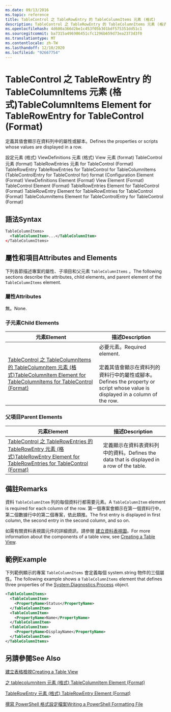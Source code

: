 ```yaml
---
ms.date: 09/13/2016
ms.topic: reference
title: TableControl 之 TableRowEntry 的 TableColumnItems 元素 (格式)
description: TableControl 之 TableRowEntry 的 TableColumnItems 元素 (格式)
ms.openlocfilehash: 4d600a366d2be1c453f05b301bdf575351dd51c1
ms.sourcegitcommit: ba7315a496986451cfc1296b659d73ea2373d3f0
ms.translationtype: MT
ms.contentlocale: zh-TW
ms.lasthandoff: 12/10/2020
ms.locfileid: "92667754"
---
```

# <a name="tablecolumnitems-element-for-tablerowentry-for-tablecontrol-format"></a><span data-ttu-id="961e8-103">TableControl 之 TableRowEntry 的 TableColumnItems 元素 (格式)</span><span class="sxs-lookup"><span data-stu-id="961e8-103">TableColumnItems Element for TableRowEntry for TableControl (Format)</span></span>

<span data-ttu-id="961e8-104">定義其值會顯示在資料列中的屬性或腳本。</span><span class="sxs-lookup"><span data-stu-id="961e8-104">Defines the properties or scripts whose values are displayed in a row.</span></span>

<span data-ttu-id="961e8-105">設定元素 (格式) ViewDefinitions 元素 (格式) View 元素 (format) TableControl 元素 (format) TableRowEntries 元素 for TableControl (Format) TableRowEntry TableRowEntries for TableControl for TableColumnItems (TableControlEntry for TableControl for) format (</span><span class="sxs-lookup"><span data-stu-id="961e8-105">Configuration Element (Format) ViewDefinitions Element (Format) View Element (Format) TableControl Element (Format) TableRowEntries Element for TableControl (Format) TableRowEntry Element for TableRowEntries for TableControl (Format) TableColumnItems Element for TableControlEntry for TableControl (Format)</span></span>

## <a name="syntax"></a><span data-ttu-id="961e8-106">語法</span><span class="sxs-lookup"><span data-stu-id="961e8-106">Syntax</span></span>

```xml
TableColumnItems>
  <TableColumnItem>...</TableColumnItem>
</TableColumnItems>
```

## <a name="attributes-and-elements"></a><span data-ttu-id="961e8-107">屬性和項目</span><span class="sxs-lookup"><span data-stu-id="961e8-107">Attributes and Elements</span></span>

<span data-ttu-id="961e8-108">下列各節描述專案的屬性、子項目和父元素 `TableColumnItems` 。</span><span class="sxs-lookup"><span data-stu-id="961e8-108">The following sections describe the attributes, child elements, and parent element of the `TableColumnItems` element.</span></span>

### <a name="attributes"></a><span data-ttu-id="961e8-109">屬性</span><span class="sxs-lookup"><span data-stu-id="961e8-109">Attributes</span></span>

<span data-ttu-id="961e8-110">無。</span><span class="sxs-lookup"><span data-stu-id="961e8-110">None.</span></span>

### <a name="child-elements"></a><span data-ttu-id="961e8-111">子元素</span><span class="sxs-lookup"><span data-stu-id="961e8-111">Child Elements</span></span>

|<span data-ttu-id="961e8-112">元素</span><span class="sxs-lookup"><span data-stu-id="961e8-112">Element</span></span>|<span data-ttu-id="961e8-113">描述</span><span class="sxs-lookup"><span data-stu-id="961e8-113">Description</span></span>|
|-------------|-----------------|
|[<span data-ttu-id="961e8-114">TableControl 之 TableColumnItems 的 TableColumnItem 元素 (格式)</span><span class="sxs-lookup"><span data-stu-id="961e8-114">TableColumnItem Element for TableColumnItems for TableControl (Format)</span></span>](./tablecolumnitem-element-for-tablecolumnitems-for-tablecontrol-format.md)|<span data-ttu-id="961e8-115">必要元素。</span><span class="sxs-lookup"><span data-stu-id="961e8-115">Required element.</span></span><br /><br /> <span data-ttu-id="961e8-116">定義其值會顯示在資料列的資料行中的屬性或腳本。</span><span class="sxs-lookup"><span data-stu-id="961e8-116">Defines the property or script whose value is displayed in a column of the row.</span></span>|

### <a name="parent-elements"></a><span data-ttu-id="961e8-117">父項目</span><span class="sxs-lookup"><span data-stu-id="961e8-117">Parent Elements</span></span>

|<span data-ttu-id="961e8-118">元素</span><span class="sxs-lookup"><span data-stu-id="961e8-118">Element</span></span>|<span data-ttu-id="961e8-119">描述</span><span class="sxs-lookup"><span data-stu-id="961e8-119">Description</span></span>|
|-------------|-----------------|
|[<span data-ttu-id="961e8-120">TableControl 之 TableRowEntries 的 TableRowEntry 元素 (格式)</span><span class="sxs-lookup"><span data-stu-id="961e8-120">TableRowEntry Element for TableRowEntries for TableControl (Format)</span></span>](./tablerowentry-element-for-tablerowentries-for-tablecontrol-format.md)|<span data-ttu-id="961e8-121">定義顯示在資料表資料列中的資料。</span><span class="sxs-lookup"><span data-stu-id="961e8-121">Defines the data that is displayed in a row of the table.</span></span>|

## <a name="remarks"></a><span data-ttu-id="961e8-122">備註</span><span class="sxs-lookup"><span data-stu-id="961e8-122">Remarks</span></span>

<span data-ttu-id="961e8-123">資料 `TableColumnItem` 列的每個資料行都需要元素。</span><span class="sxs-lookup"><span data-stu-id="961e8-123">A `TableColumnItem` element is required for each column of the row.</span></span> <span data-ttu-id="961e8-124">第一個專案會顯示在第一個資料行中，第二個數據行中的第二個專案，依此類推。</span><span class="sxs-lookup"><span data-stu-id="961e8-124">The first entry is displayed in first column, the second entry in the second column, and so on.</span></span>

<span data-ttu-id="961e8-125">如需有關資料表視圖元件的詳細資訊，請參閱 [建立資料表視圖](./creating-a-table-view.md)。</span><span class="sxs-lookup"><span data-stu-id="961e8-125">For more information about the components of a table view, see [Creating a Table View](./creating-a-table-view.md).</span></span>

## <a name="example"></a><span data-ttu-id="961e8-126">範例</span><span class="sxs-lookup"><span data-stu-id="961e8-126">Example</span></span>

<span data-ttu-id="961e8-127">下列範例顯示的專案 `TableColumnItems` 會定義每個 system.string 物件的[](/dotnet/api/System.Diagnostics.Process)三個屬性。</span><span class="sxs-lookup"><span data-stu-id="961e8-127">The following example shows a `TableColumnItems` element that defines three properties of the [System.Diagnostics.Process](/dotnet/api/System.Diagnostics.Process) object.</span></span>

```xml
<TableColumnItems>
  <TableColumnItem>
    <PropertyName>Status</PropertyName>
  </TableColumnItem>
  <TableColumnItem>
    <PropertyName>Name</PropertyName>
  </TableColumnItem>
  <TableColumnItem>
    <PropertyName>DisplayName</PropertyName>
  </TableColumnItem>
</TableColumnItems>

```

## <a name="see-also"></a><span data-ttu-id="961e8-128">另請參閱</span><span class="sxs-lookup"><span data-stu-id="961e8-128">See Also</span></span>

[<span data-ttu-id="961e8-129">建立表格檢視</span><span class="sxs-lookup"><span data-stu-id="961e8-129">Creating a Table View</span></span>](./creating-a-table-view.md)

[<span data-ttu-id="961e8-130">之 tablecolumnitem 元素 (格式) </span><span class="sxs-lookup"><span data-stu-id="961e8-130">TableColumnItem Element (Format)</span></span>](./tablecolumnitem-element-for-tablecolumnitems-for-tablecontrol-format.md)

[<span data-ttu-id="961e8-131">TableRowEntry 元素 (格式) </span><span class="sxs-lookup"><span data-stu-id="961e8-131">TableRowEntry Element (Format)</span></span>](./tablerowentry-element-for-tablerowentries-for-tablecontrol-format.md)

[<span data-ttu-id="961e8-132">撰寫 PowerShell 格式設定檔案</span><span class="sxs-lookup"><span data-stu-id="961e8-132">Writing a PowerShell Formatting File</span></span>](./writing-a-powershell-formatting-file.md)
